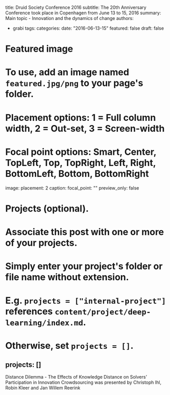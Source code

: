 title: Druid Society Conference 2016 
subtitle: The 20th Anniversary Conference took place in Copenhagen from June 13 to 15, 2016
summary: Main topic - Innovation and the dynamics of change
authors:
- grabi
tags:
categories:
date: "2016-06-13-15"
featured: false
draft: false

# Featured image
# To use, add an image named `featured.jpg/png` to your page's folder.
# Placement options: 1 = Full column width, 2 = Out-set, 3 = Screen-width
# Focal point options: Smart, Center, TopLeft, Top, TopRight, Left, Right, BottomLeft, Bottom, BottomRight
image:
  placement: 2
  caption:
  focal_point: ""
  preview_only: false

# Projects (optional).
#   Associate this post with one or more of your projects.
#   Simply enter your project's folder or file name without extension.
#   E.g. `projects = ["internal-project"]` references `content/project/deep-learning/index.md`.
#   Otherwise, set `projects = []`.
projects: []
---
Distance Dilemma - The Effects of Knowledge Distance on Solvers’ Participation in Innovation Crowdsourcing was presented by Christoph Ihl, Robin Kleer and Jan Willem Reerink
